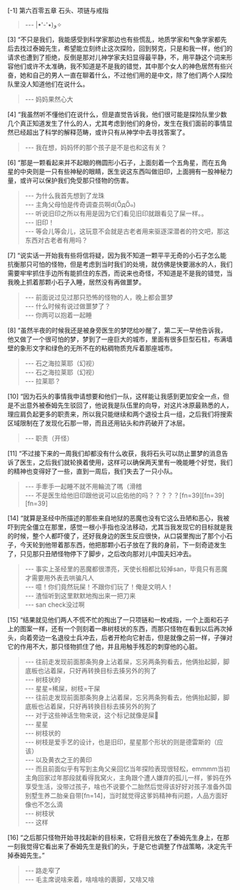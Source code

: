 
[-1] 第六百零五章 石头、项链与戒指
>--- |•'-'•)و✧<br>

[3] “不只是我们，我能感受到科学家那边也有些慌乱，地质学家和气象学家都先后去找过泰姆先生，希望能立刻终止这次探险，回到努克，只是和我一样，他们的请求也遭到了拒绝，反倒是那对儿神学家夫妇显得最平静，不，用平静这个词来形容他们或许不太准确，我不知道是不是我的错觉，其中那个女人的神色居然有些兴奋，她和自己的男人一直在聊着什么，不过他们用的是中文，除了他们两个人探险队里没人知道他们在说什么。
>--- 妈妈果然心大<br>

[4] “我虽然听不懂他们在说什么，但是直觉告诉我，他们很可能是探险队里少数几个真正知道发生了什么的人，尤其考虑到他们的身份，发生在我们面前的事情显然已经超出了科学的解释范畴，或许只有从神学中去寻找答案了。
>--- 我在想，妈妈怀的那个孩子是不是也和这有关？<br>

[6] “那是一颗看起来并不起眼的椭圆形小石子，上面刻着一个五角星，而在五角星的中央则是一只有些神秘的眼睛，医生说这东西叫做旧印，上面拥有一股神秘力量，或许可以保护我们免受那只怪物的伤害。
>--- 为什么我首先想到了龙珠<br>
>--- 主角父母怕是传奇调查员啊d(ŐдŐ๑)<br>
>--- 听说旧印之所以有用是因为它们看见旧印就跟看见了屎一样。。<br>
>--- 旧印！<br>
>--- 等会儿等会儿，这玩意不会就是古老者用来驱逐深潜者的符文吧，那这东西对古老者有用吗？<br>

[7] “说实话一开始我有些将信将疑，因为我不知道一颗平平无奇的小石子怎么能抗衡那只可怕的怪物，但是考虑到当时我们的处境，就仿佛是快要溺水的人，我们需要牢牢抓住手边所有能抓住的东西，而说来也奇怪，不知道是不是我的错觉，当我晚上抓着那颗小石子入睡，居然没有再做噩梦。
>--- 前面说过见过那只恐怖的怪物的人，晚上都会噩梦<br>
>--- 什么时候有说过做噩梦了？<br>
>--- 你两可以抱着一起睡<br>

[8] “虽然半夜的时候我还是被身旁医生的梦呓给吵醒了，第二天一早他告诉我，他又做了一个很可怕的梦，梦到了一座巨大的城市，里面有很多巨型石柱，布满墙壁的象形文字和绿色的无所不在的粘稠物质充斥着那座城市。
>--- 石之海拉莱耶（幻视）<br>
>--- 石之海拉莱耶（幻视）<br>
>--- 拉莱耶？<br>

[10] “因为石头的事情我申请想要和他们一队，这样能让我感到更加安全一点，但是不出意外被泰姆先生驳回了，他说我是队伍里的向导，对这片冰原最熟悉的人，理应肩负起更多的职责来，所以我只能继续和两个退役士兵一组，之后我们将搜索区域限制在了发现化石那一带，而且还用钻头和炸药破开了冰层。
>--- 职责（开怪）<br>

[11] “不过接下来的一周我们却都没有什么收获，我将石头可以防止噩梦的消息告诉了医生，之后我们就轮换着使用，这样可以确保两天里有一晚能睡个好觉，我们的精神也变得好了一些，直到一周后，我们失去了一只小队。
>--- 手牽手一起睡不就不用輪流了嗎（滑稽<br>
>--- 不是医生给他旧印跟他说可以庇佑他的吗？？？？？[fn=39][fn=39][fn=39]<br>

[14] “就算是圣经中所描述的那些来自地狱的恶魔也没有它这么丑陋和恶心，我被吓到完全僵立在那里，感觉一根小手指也没法移动，尤其当我发现它的目标就是我的时候，整个人都吓傻了，还好我身边的医生反应很快，从口袋里掏出了那个小石子，今天轮到他带着那东西，他把那颗小石子放在了我的身前，下一刻奇迹发生了，只见那只丑陋怪物停下了脚步，之后改向那对儿中国夫妇冲去。
>--- 事实上圣经里的恶魔都很漂亮，天使长相都比较掉san，毕竟只有恶魔才需要用外表去哄骗凡人<br>
>--- 噫！你们竟然玩屎！不跟你们玩了！俺是文明人！<br>
>--- 渣恒听到这里默默地掏出来一把刀来<br>
>--- san check没过啊<br>

[15] “结果就见他们两人不慌不忙的掏出了一只项链和一枚戒指，一个上面和石子上的图案一样，还有一个则刻着一串树枝状的东西，而那只怪物在看到以后再次掉头，向着旁边一名退役士兵冲去，后者开枪向它射击，但是就像之前一样，子弹对它的作用不大，那只怪物抓住了他，并且用触手残忍的刺穿他的心脏。
>--- 往前走发现前面那条狗身上沾着屎，忘另两条狗看去，他俩抬起脚，脚底板也沾着屎，只好再转换目标去揍另外的狗了<br>
>--- 树枝状的<br>
>--- 星星=稀屎，树枝=干屎<br>
>--- 往前走发现前面那条狗身上沾着屎，忘另两条狗看去，他俩抬起脚，脚底板也沾着屎，只好再转换目标去揍另外的狗了<br>
>--- 对于这些神话生物来说，这个标记就像是屎💩<br>
>--- 星星<br>
>--- 树枝状的<br>
>--- 树枝是爱手艺的设计，也是旧印，星星那个形状的则是德雷斯的（应该）<br>
>--- 以及黄衣之王的黄印<br>
>--- 而且前面似乎有写到主角父亲回忆当年探险表现很轻松，emmmm当初主角回家过年那段就看得我窝火，主角跟个遭人嫌弃的孤儿一样，爹妈在外享受生活，没带过孩子，啥也不说要个二胎然后觉得该好好对孩子准备外国别墅生养二胎亲自带[fn=14]，当时就觉得这爹妈精神有问题，人品方面好像也不怎么滴<br>
>--- 树枝状<br>
>--- 这样<br>

[16] “之后那只怪物开始寻找起新的目标来，它将目光放在了泰姆先生身上，在那一刻我觉得它看出来了泰姆先生是我们的头，于是它也调整了作战策略，决定先干掉泰姆先生。”
>--- 路走窄了<br>
>--- 毛主席说啥来着，啥啥啥的裹脚，又啥又啥<br>
